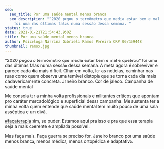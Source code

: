 ```yaml
---
seo:
  seo_title: Por uma saúde mental menos branca
  seo_description: "“2020 pegou o termômetro que media estar bem e mal e quebrou”
    foi uma das últimas falas numa sessão dessa semana. "
status: true
date: 2021-01-21T21:54:43.950Z
title: Por uma saúde mental menos branca
author: Psicóloga Nárrina Gabrieli Ramos Pereira CRP 06/159448
thumbnail: ramox.jpg
---
```

<!--StartFragment-->

“2020 pegou o termômetro que media estar bem e mal e quebrou” foi uma das últimas falas numa sessão dessa semana. A meta agora é sobreviver e parece cada dia mais difícil. Olhar em volta, ler as notícias, caminhar nas ruas como quem observa uma temível distopia que se torna cada dia mais cadavericamente concreta. Janeiro branco. Cor de jaleco. Campanha de saúde mental.

Me consola ter a minha volta profissionais e militantes críticos que apontam pro caráter mercadológico e superficial dessa campanha. Me sustenta ter a minha volta quem entende que saúde mental tem muito pouco de uma sala asséptica e um divã.

[\#façaterapia](https://www.facebook.com/hashtag/fa%C3%A7aterapia?__eep__=6&__cft__[0]=AZVKw_bEbc7P33iBctZG33D7T7wsbR4BkLzvQEUy6wjW2Zeswv17Zw3cmOY7dfCTSdMmT2_0O7xpsiGN1GYTOXonxh9A2fSN4nJKXmlOweUd2pshR7thv_dQ6rEEaQd_s5Lyupu-SOcDA_jAMXHTL_N79OWdaa5nB3vGmQp0e-nGYrRg_JMuUW6jxfYquo_RkSk&__tn__=*NK-R) sim, se puder. Estamos aqui pra isso e pra que essa terapia seja a mais coerente e ampliada possível.

Mas faça mais. Faça guerra se preciso for. Janeiro branco por uma saúde menos branca, menos médica, menos ortopédica e adaptativa.

<!--EndFragment-->